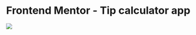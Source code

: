 # Frontend Mentor - Tip calculator app

![](https://github.com/AbrarKhalil26/Events/blob/main/design/desktop-preview.jpg)
